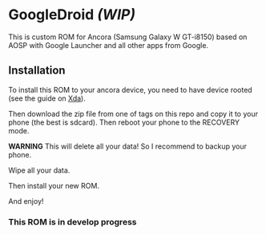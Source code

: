 # GoogleDroid _(WIP)_
This is custom ROM for Ancora (Samsung Galaxy W GT-i8150) based on AOSP with Google Launcher and all other apps from Google.

## Installation
To install this ROM to your ancora device, you need to have device rooted (see the guide on [Xda][xda]).

Then download the zip file from one of tags on this repo and copy it to your phone (the best is sdcard).
Then reboot your phone to the RECOVERY mode.

**WARNING** This will delete all your data! So I recommend to backup your phone.

Wipe all your data.

Then install your new ROM.

And enjoy!

### This ROM is in develop progress



[xda]: http://forum.xda-developers.com/showthread.php?t=1317394
